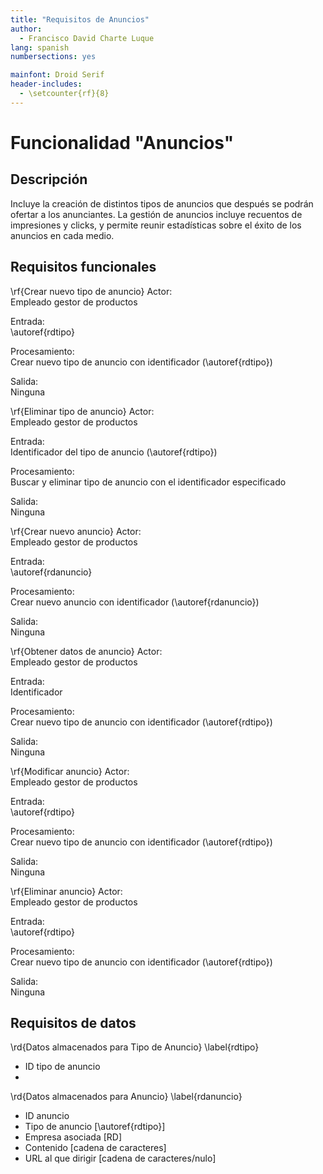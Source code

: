 ```yaml
---
title: "Requisitos de Anuncios"
author:
  - Francisco David Charte Luque
lang: spanish
numbersections: yes

mainfont: Droid Serif
header-includes:
  - \setcounter{rf}{8}
---
```


# Funcionalidad "Anuncios"

## Descripción

Incluye la creación de distintos tipos de anuncios que después se podrán ofertar a los anunciantes. La gestión de anuncios incluye recuentos de impresiones y clicks, y permite reunir estadísticas sobre el éxito de los anuncios en cada medio.

## Requisitos funcionales

\rf{Crear nuevo tipo de anuncio}
Actor:  
Empleado gestor de productos

Entrada:  
\autoref{rdtipo}

Procesamiento:  
Crear nuevo tipo de anuncio con identificador (\autoref{rdtipo})

Salida:  
Ninguna

\rf{Eliminar tipo de anuncio}
Actor:  
Empleado gestor de productos

Entrada:  
Identificador del tipo de anuncio (\autoref{rdtipo})

Procesamiento:  
Buscar y eliminar tipo de anuncio con el identificador especificado

Salida:  
Ninguna

\rf{Crear nuevo anuncio}
Actor:  
Empleado gestor de productos

Entrada:  
\autoref{rdanuncio}

Procesamiento:  
Crear nuevo anuncio con identificador (\autoref{rdanuncio})

Salida:  
Ninguna

\rf{Obtener datos de anuncio}
Actor:  
Empleado gestor de productos

Entrada:  
Identificador 

Procesamiento:  
Crear nuevo tipo de anuncio con identificador (\autoref{rdtipo})

Salida:  
Ninguna

\rf{Modificar anuncio}
Actor:  
Empleado gestor de productos

Entrada:  
\autoref{rdtipo}

Procesamiento:  
Crear nuevo tipo de anuncio con identificador (\autoref{rdtipo})

Salida:  
Ninguna

\rf{Eliminar anuncio}
Actor:  
Empleado gestor de productos

Entrada:  
\autoref{rdtipo}

Procesamiento:  
Crear nuevo tipo de anuncio con identificador (\autoref{rdtipo})

Salida:  
Ninguna


## Requisitos de datos

\rd{Datos almacenados para Tipo de Anuncio}
\label{rdtipo}

- ID tipo de anuncio
-

\rd{Datos almacenados para Anuncio}
\label{rdanuncio}

- ID anuncio
- Tipo de anuncio [\autoref{rdtipo}]
- Empresa asociada [RD]
- Contenido [cadena de caracteres]
- URL al que dirigir [cadena de caracteres/nulo]
